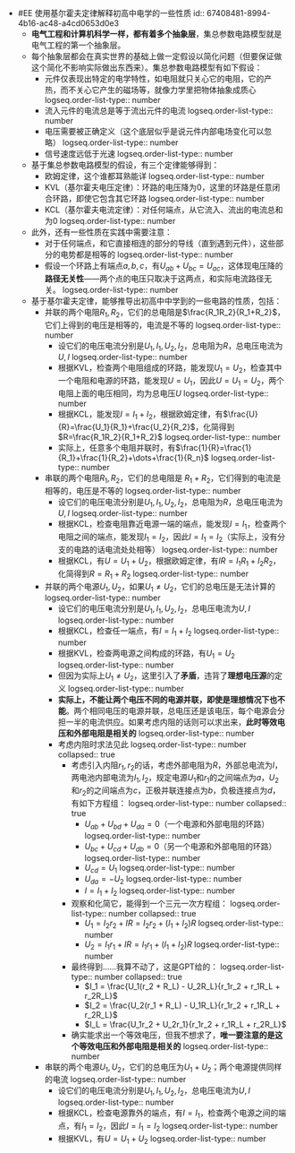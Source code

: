 - #EE 使用基尔霍夫定律解释初高中电学的一些性质
  id:: 67408481-8994-4b16-ac48-a4cd0653d0e3
	- **电气工程和计算机科学一样，都有着多个抽象层**，集总参数电路模型就是电气工程的第一个抽象层。
	- 每个抽象层都会在真实世界的基础上做一定假设以简化问题（但要保证做这个简化不影响实际做出东西来）。集总参数电路模型有如下假设：
		- 元件仅表现出特定的电学特性，如电阻就只关心它的电阻，它的产热，而不关心它产生的磁场等，就像力学里把物体抽象成质心
		  logseq.order-list-type:: number
		- 流入元件的电流总是等于流出元件的电流
		  logseq.order-list-type:: number
		- 电压需要被正确定义（这个底层似乎是说元件内部电场变化可以忽略）
		  logseq.order-list-type:: number
		- 信号速度远低于光速
		  logseq.order-list-type:: number
	- 基于集总参数电路模型的假设，有三个定律能够得到：
		- 欧姆定律，这个谁都耳熟能详
		  logseq.order-list-type:: number
		- KVL（基尔霍夫电压定律）：环路的电压降为0，这里的环路是任意闭合环路，即使它包含其它环路
		  logseq.order-list-type:: number
		- KCL（基尔霍夫电流定律）：对任何端点，从它流入、流出的电流总和为0
		  logseq.order-list-type:: number
	- 此外，还有一些性质在实践中需要注意：
		- 对于任何端点，和它直接相连的部分的导线（直到遇到元件），这些部分的电势都是相等的
		  logseq.order-list-type:: number
		- 假设一个环路上有端点$a,b,c$，有$U_{ab}+U_{bc}=U_{ac}$，这体现电压降的**路径无关性**——两个点的电压只取决于这两点，和实际电流路径无关。
		  logseq.order-list-type:: number
	- 基于基尔霍夫定律，能够推导出初高中中学到的一些电路的性质，包括：
		- 并联的两个电阻$R_1,R_2$，它们的总电阻是$\frac{R_1R_2}{R_1+R_2}$，它们上得到的电压是相等的，电流是不等的
		  logseq.order-list-type:: number
			- 设它们的电压电流分别是$U_1,I_1,U_2,I_2$，总电阻为$R$，总电压电流为$U,I$
			  logseq.order-list-type:: number
			- 根据KVL，检查两个电阻组成的环路，能发现$U_1=U_2$，检查其中一个电阻和电源的环路，能发现$U=U_1$，因此$U=U_1=U_2$，两个电阻上面的电压相同，均为总电压$U$
			  logseq.order-list-type:: number
			- 根据KCL，能发现$I=I_1+I_2$，根据欧姆定律，有$\frac{U}{R}=\frac{U_1}{R_1}+\frac{U_2}{R_2}$，化简得到$R=\frac{R_1R_2}{R_1+R_2}$
			  logseq.order-list-type:: number
			- 实际上，任意多个电阻并联时，有$\frac{1}{R}=\frac{1}{R_1}+\frac{1}{R_2}+\dots+\frac{1}{R_n}$
			  logseq.order-list-type:: number
		- 串联的两个电阻$R_1,R_2$，它们的总电阻是 $R_1+R_2$，它们得到的电流是相等的，电压是不等的
		  logseq.order-list-type:: number
			- 设它们的电压电流分别是$U_1,I_1,U_2,I_2$，总电阻为$R$，总电压电流为$U,I$
			  logseq.order-list-type:: number
			- 根据KCL，检查电阻靠近电源一端的端点，能发现$I=I_1$，检查两个电阻之间的端点，能发现$I_1=I_2$，因此$I=I_1=I_2$（实际上，没有分支的电路的话电流处处相等）
			  logseq.order-list-type:: number
			- 根据KCL，有$U=U_1+U_2$，根据欧姆定律，有$IR=I_1R_1+I_2R_2$，化简得到$R=R_1+R_2$
			  logseq.order-list-type:: number
		- 并联的两个电源$U_1,U_2$，如果$U_1 \neq U_2$，它们的总电压是无法计算的
		  logseq.order-list-type:: number
			- 设它们的电压电流分别是$U_1,I_1,U_2,I_2$，总电压电流为$U,I$
			  logseq.order-list-type:: number
			- 根据KCL，检查任一端点，有$I=I_1+I_2$
			  logseq.order-list-type:: number
			- 根据KVL，检查两电源之间构成的环路，有$U_1=U_2$
			  logseq.order-list-type:: number
			- 但因为实际上$U_1 \neq U_2$，这里引入了**矛盾**，违背了**理想电压源**的定义
			  logseq.order-list-type:: number
			- **实际上，不能让两个电压不同的电源并联，即使是理想情况下也不能**。两个相同电压的电源并联，总电压还是该电压，每个电源会分担一半的电流供应。如果考虑内阻的话则可以求出来，**此时等效电压和外部电阻是相关的**
			  logseq.order-list-type:: number
			- 考虑内阻时求法见此
			  logseq.order-list-type:: number
			  collapsed:: true
				- 考虑引入内阻$r_1,r_2$的话，考虑外部电阻为$R$，外部总电流为$I$，两电池内部电流为$I_1,I_2$，规定电源$U_1$和$r_1$的之间端点为$a$，$U_2$和$r_2$的之间端点为$c$，正极并联连接点为$b$，负极连接点为$d$，有如下方程组：
				  logseq.order-list-type:: number
				  collapsed:: true
					- $U_{ab}+U_{bd}+U_{da}=0$（一个电源和外部电阻的环路）
					  logseq.order-list-type:: number
					- $U_{bc}+U_{cd}+U_{db}=0$（另一个电源和外部电阻的环路）
					  logseq.order-list-type:: number
					- $U_{cd}=U_1$
					  logseq.order-list-type:: number
					- $U_{da}=-U_2$
					  logseq.order-list-type:: number
					- $I=I_1+I_2$
					  logseq.order-list-type:: number
				- 观察和化简它，能得到一个三元一次方程组：
				  logseq.order-list-type:: number
				  collapsed:: true
					- $U_1=I_2r_2+IR=I_2r_2+(I_1+I_2)R$
					  logseq.order-list-type:: number
					- $U_2=I_1r_1+IR=I_1r_1+(I_1+I_2)R$
					  logseq.order-list-type:: number
				- 最终得到……我算不动了，这是GPT给的：
				  logseq.order-list-type:: number
				  collapsed:: true
					- $I_1 = \frac{U_1(r_2 + R_L) - U_2R_L}{r_1r_2 + r_1R_L + r_2R_L}$
					- $I_2 = \frac{U_2(r_1 + R_L) - U_1R_L}{r_1r_2 + r_1R_L + r_2R_L}$
					- $I_L = \frac{U_1r_2 + U_2r_1}{r_1r_2 + r_1R_L + r_2R_L}$
				- 确实能求出一个等效电压，但我不想求了，**唯一要注意的是这个等效电压和外部电阻是相关的**
				  logseq.order-list-type:: number
		- 串联的两个电源$U_1,U_2$，它们的总电压为$U_1+U_2$；两个电源提供同样的电流
		  logseq.order-list-type:: number
			- 设它们的电压电流分别是$U_1,I_1,U_2,I_2$，总电压电流为$U,I$
			  logseq.order-list-type:: number
			- 根据KCL，检查电源靠外的端点，有$I=I_1$，检查两个电源之间的端点，有$I_1=I_2$，因此$I=I_1=I_2$
			  logseq.order-list-type:: number
			- 根据KVL，有$U=U_1+U_2$
			  logseq.order-list-type:: number